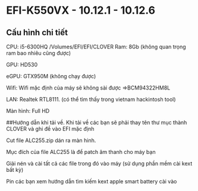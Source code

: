 # EFI-K550VX - 10.12.1 - 10.12.6
## Cấu hình chi tiết
CPU: i5-6300HQ
/Volumes/EFI/EFI/CLOVER
Ram: 8Gb (không quan trọng ram bao nhiêu cũng được)

GPU: HD530

eGPU: GTX950M (không chạy được)

Wifi: Wifi mặc định của máy sẽ không sài được =>BCM94322HM8L

LAN: Realtek RTL8111. (có thể tìm thấy trong vietnam hackintosh tool)

Màn hình: Full HD

##Hướng dẫn khi tải về.
Khi tải về các bạn sẽ phải thay tên thư mục thành CLOVER và ghi đề vào EFI mặc định

Cut file ALC255.zip dán ra màn hinh.

Mục đích của file ALC255 là để patch âm thanh cho máy bạn

Giải nén và cài tất cả các file trong đó vào máy (sử dụng phần mềm cài kext bất kỳ)

Pin các bạn xem hướng dẫn tìm kiếm kext apple smart battery cài vào

